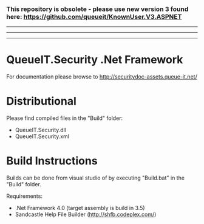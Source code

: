 ### This repository is obsolete - please use new version 3 found here: https://github.com/queueit/KnownUser.V3.ASPNET

---
---
---


QueueIT.Security .Net Framework
=============================

For documentation please browse to http://securitydoc-assets.queue-it.net/

Distributional
=============================
Please find compiled files in the "Build" folder:
- QueueIT.Security.dll
- QueueIT.Security.xml


Build Instructions
=============================

Builds can be done from visual studio of by executing "Build.bat" in the "Build" folder. 

Requirements:
- .Net Framework 4.0 (target assembly is build in 3.5)
- Sandcastle Help File Builder (http://shfb.codeplex.com/)
